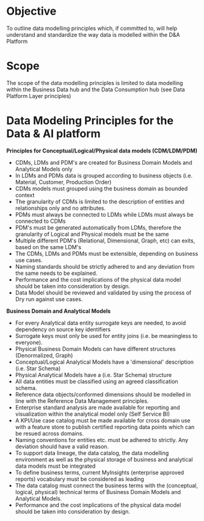 # Objective 
To outline data modelling principles which, if committed to, will help understand and standardize the way data is modelled within the D&A Platform​

# Scope 
The scope of the data modelling principles is limited to data modelling within the Business Data hub and the Data Consumption hub (see Data Platform Layer principles)

# Data Modeling Principles for the Data & AI platform

**Principles for Conceptual/Logical/Physical data models (CDM/LDM/PDM)**
- CDMs, LDMs and PDM's are created for Business Domain Models and Analytical Models only
- In LDMs and PDMs data is grouped according to business objects (i.e. Material, Customer, Production Order)
- CDMs models must grouped using the business domain as bounded context
- The granularity of CDMs is limited to the description of entities and relationships only and no attributes.
- PDMs must always be connected to LDMs while LDMs must always be connected to CDMs
- PDM's must be generated automatically from LDMs, therefore the granularity of Logical and Physical models must be the same
- Multiple different PDM's (Relational, Dimensional, Graph, etc) can exits, based on the same LDM's
- The CDMs, LDMs and PDMs must be extensible, depending on business use cases.
- Naming standards should be strictly adhered to and any deviation from the same needs to be explained. 
- Performance and the cost implications of the physical data model should be taken into consideration by design.
- Data Model should be reviewed and validated by using the process of Dry run against use cases.


**Business Domain and Analytical Models**
- For every Analytical data entity surrogate keys are needed, to avoid dependency on source key identifiers
- Surrogate keys must only be used for entity joins (i.e. be meaningless to everyone).
- Physical Business Domain Models can have different structures (Denormalized, Graph)
- Conceptual/Logical Analytical Models have a 'dimensional' description (i.e. Star Schema) 
- Physical Analytical Models have a (i.e. Star Schema) structure  
- All data entities must be classified using an agreed classification schema.
- Reference data objects/conformed dimensions should be modelled in line with  the Reference Data Management principles. 
- Enterprise standard analysis are made available for reporting and visualization within the analytical model only (Self Service BI)
- A KPI/Use case catalog must be made available for cross domain use with a feature store to publish certified reporting data points which can be resued across domains. 
- Naming conventions for entities etc. must be adhered to strictly. Any deviation should have a valid reason. 
- To support data lineage, the data catalog, the data modelling environment as well as the physical storage of business and analytical data models must be integrated
- To define business terms, current MyInsights (enterprise approved reports) vocabulary must be considered as leading
- The data catalog must connect the business terms with the (conceptual, logical, physical) technical terms of Business Domain Models and Analytical Models. 
- Performance and the cost implications of the physical data model should be taken into consideration by design.